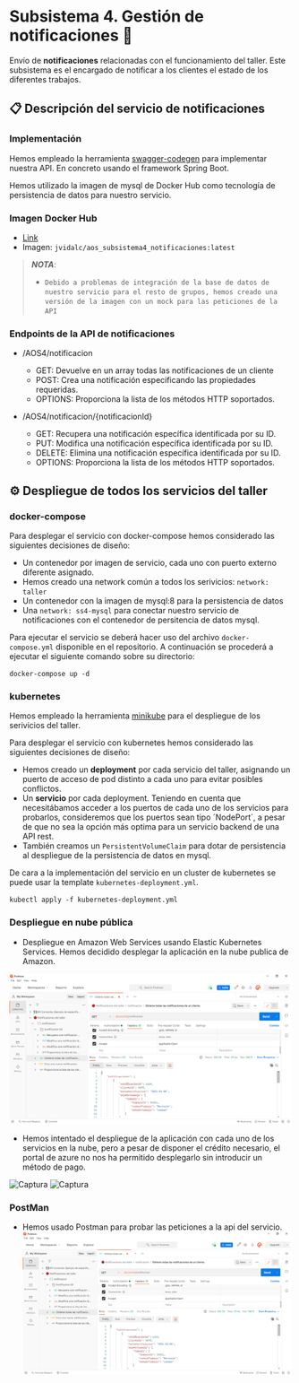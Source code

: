# Subsistema 4. Gestión de notificaciones 🔔
Envío de **notificaciones** relacionadas con el funcionamiento del taller. 
Este subsistema es el encargado de notificar a los clientes el estado de los diferentes trabajos.

## 📋 Descripción del servicio de notificaciones

### Implementación
Hemos empleado la herramienta [swagger-codegen](https://github.com/swagger-api/swagger-codegen) para implementar nuestra API. En concreto usando el framework Spring Boot.

Hemos utilizado la imagen de mysql de Docker Hub como tecnología de persistencia de datos para nuestro servicio.

### Imagen Docker Hub

- [Link](https://hub.docker.com/repository/docker/jvidalc/aos_subsistema4_notificaciones)
- Imagen: `jvidalc/aos_subsistema4_notificaciones:latest`

>***NOTA***: 
>- `Debido a problemas de integración de la base de datos de nuestro servicio para el resto de grupos, hemos creado una versión de la imagen con un mock para las peticiones de la API` 


### Endpoints de la API de notificaciones

- /AOS4/notificacion
  - GET: Devuelve en un array todas las notificaciones de un cliente
  - POST: Crea una notificación especificando las propiedades requeridas.
  - OPTIONS: Proporciona la lista de los métodos HTTP soportados.

- /AOS4/notificacion/{notificacionId}
  - GET: Recupera una notificación específica identificada por su ID.
  - PUT: Modifica una notificación específica identificada por su ID.
  - DELETE: Elimina una notificación específica identificada por su ID.
  - OPTIONS: Proporciona la lista de los métodos HTTP soportados.


## ⚙️ Despliegue de todos los servicios del taller

### docker-compose

Para desplegar el servicio con docker-compose hemos considerado las siguientes decisiones de diseño:
- Un contenedor por imagen de servicio, cada uno con puerto externo diferente asignado.
- Hemos creado una network común a todos los serivicios: `network: taller`
- Un contenedor con la imagen de mysql:8 para la persistencia de datos
- Una `network: ss4-mysql` para conectar nuestro servicio de notificaciones con el contenedor de persitencia de datos mysql.
  
Para ejecutar el servicio se deberá hacer uso del archivo `docker-compose.yml` disponible en el repositorio. A continuación se procederá a ejecutar el siguiente comando sobre su directorio:
```
docker-compose up -d
```

### kubernetes

Hemos empleado la herramienta [minikube](https://minikube.sigs.k8s.io/docs/start/) para el despliegue de los serivicios del taller.

Para desplegar el servicio con kubernetes hemos considerado las siguientes decisiones de diseño:
- Hemos creado un **deployment** por cada servicio del taller, asignando un puerto de acceso de pod distinto a cada uno para evitar posibles conflictos.
- Un **servicio** por cada deployment. Teniendo en cuenta que necesitábamos acceder a los puertos de cada uno de los servicios para probarlos, consideremos que los puertos sean tipo ´NodePort´, a pesar de que no sea la opción más optima para un servicio backend de una API rest.
- También creamos un `PersistentVolumeClaim` para dotar de persistencia al despliegue de la persistencia de datos en mysql.

De cara a la implementación del servicio en un cluster de kubernetes se puede usar la template `kubernetes-deployment.yml`.
```
kubectl apply -f kubernetes-deployment.yml
```

### Despliegue en nube pública

- Despliegue en Amazon Web Services usando Elastic Kubernetes Services. Hemos decidido desplegar la aplicación en la nube publica de Amazon. 

![Captura](./capturas/postman.png "Amazon Web Services. Elastic Kubernetes Services.")

- Hemos intentado el despliegue de la aplicación con cada uno de los servicios en la nube, pero a pesar de disponer el crédito necesario, el portal de azure no nos ha permitido desplegarlo sin introducir un método de pago. 

![Captura](./capturas/azure-1.png "Amazon Web Services. Elastic Kubernetes Services.")
![Captura](./capturas/azure-2.png "Amazon Web Services. Elastic Kubernetes Services.")

### PostMan 

- Hemos usado Postman para probar las peticiones a la api del servicio.
![Captura](./capturas/postman.png "Amazon Web Services. Elastic Kubernetes Services.")
